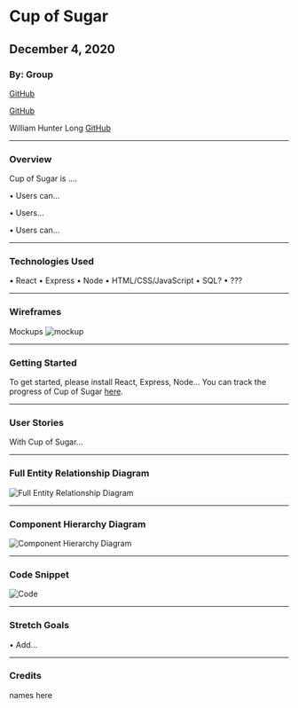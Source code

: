 # Cup of Sugar

## December 4, 2020

### By: Group


[GitHub](https://github.com/jackcheung56)

[GitHub](https://github.com/lewist13)

William Hunter Long
[GitHub](https://github.com/whlong1)
*** 

### Overview

Cup of Sugar is ....

• Users can...

• Users...

• Users can...


***

### Technologies Used

• React
• Express
• Node
• HTML/CSS/JavaScript
• SQL?
• ???

***

### Wireframes

Mockups
![mockup](https://i.imgur.com/D9rOI29.png)


***

### Getting Started

To get started, please install React, Express, Node... 
You can track the progress of Cup of Sugar [here](https://trello.com/b/9QrnqQ1j/phasmophobia). 



***

### User Stories

With Cup of Sugar...

***
### Full Entity Relationship Diagram

![Full Entity Relationship Diagram](link)

***

### Component Hierarchy Diagram

![Component Hierarchy Diagram](link)



***

### Code Snippet

![Code]()



***


### Stretch Goals

• Add...




***

### Credits

names here




